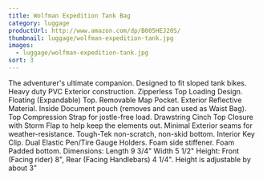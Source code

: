 ```yaml
---
title: Wolfman Expedition Tank Bag
category: luggage
productUrl: http://www.amazon.com/dp/B005HEJ20S/
thumbnail: luggage/wolfman-expedition-tank.jpg
images:
  - luggage/wolfman-expedition-tank.jpg
sort: 3
---
```


The adventurer's ultimate companion. Designed to fit sloped tank bikes. Heavy duty PVC Exterior construction. Zipperless Top Loading Design. Floating (Expandable) Top. Removable Map Pocket. Exterior Reflective Material. Inside Document pouch (removes and can used as Waist Bag). Top Compression Strap for jostle-free load. Drawstring Cinch Top Closure with Storm Flap to help keep the elements out. Minimal Exterior seams for weather-resistance. Tough-Tek non-scratch, non-skid bottom. Interior Key Clip. Dual Elastic Pen/Tire Gauge Holders. Foam side stiffener. Foam Padded bottom. Dimensions: Length 9 3/4" Width 5 1/2" Height: Front (Facing rider) 8", Rear (Facing Handlebars) 4 1/4". Height is adjustable by about 3"

